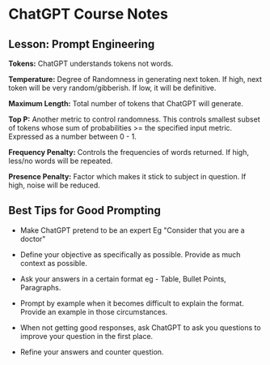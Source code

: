 # ChatGPT Course Notes

## Lesson: Prompt Engineering

**Tokens:** ChatGPT understands tokens not words.

**Temperature:** Degree of Randomness in generating next token. If high, next token will be very random/gibberish. If low, it will be definitive.

**Maximum Length:** Total number of tokens that ChatGPT will generate.

**Top P:** Another metric to control randomness. This controls smallest subset of tokens whose sum of probabilities >= the specified input metric. Expressed as a number between 0 - 1.

**Frequency Penalty:** Controls the frequencies of words returned. If high, less/no words will be repeated.

**Presence Penalty:** Factor which makes it stick to subject in question. If high, noise will be reduced.

## Best Tips for Good Prompting

* Make ChatGPT pretend to be an expert
  Eg "Consider that you are a doctor"

* Define your objective as specifically as possible. Provide as much context as possible.
* Ask your answers in a certain format eg - Table, Bullet Points, Paragraphs.
* Prompt by example when it becomes difficult to explain the format. Provide an example in those circumstances.
* When not getting good responses, ask ChatGPT to ask you questions to improve your question in the first place.
* Refine your answers and counter question.